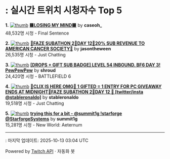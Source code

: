# : 실시간 트위치 시청자수 Top 5

**1.** [![thumb](https://static-cdn.jtvnw.net/previews-ttv/live_user_caseoh_-320x180.jpg)](https://twitch.tv/caseoh_)
**[🟨LOSING MY MIND🟨](https://twitch.tv/caseoh_)** by **caseoh_**<br>48,532명 시청  - Final Sentence

**2.** [![thumb](https://static-cdn.jtvnw.net/previews-ttv/live_user_jasontheween-320x180.jpg)](https://twitch.tv/jasontheween)
**[🔴FAZE SUBATHON 2🔴DAY 12🔴20% SUB REVENUE TO AMERICAN CANCER SOCIETY🔴](https://twitch.tv/jasontheween)** by **jasontheween**<br>26,535명 시청  - Just Chatting

**3.** [![thumb](https://static-cdn.jtvnw.net/previews-ttv/live_user_shroud-320x180.jpg)](https://twitch.tv/shroud)
**[[DROPS + GIFT SUB BADGE] LEVEL 54 INBOUND. BF6 DAY 3! PewPewPew](https://twitch.tv/shroud)** by **shroud**<br>24,420명 시청  - BATTLEFIELD 6

**4.** [![thumb](https://static-cdn.jtvnw.net/previews-ttv/live_user_stableronaldo-320x180.jpg)](https://twitch.tv/stableronaldo)
**[🧛CLIX IS HERE OMG🧛 1 GIFTED = 1 ENTRY FOR PC GIVEAWAY ENDS AT MIDNIGHT🧛FAZE SUBATHON 2🧛DAY 12  🧛 [twitter/insta @stableronaldo]](https://twitch.tv/stableronaldo)** by **stableronaldo**<br>19,518명 시청  - Just Chatting

**5.** [![thumb](https://static-cdn.jtvnw.net/previews-ttv/live_user_summit1g-320x180.jpg)](https://twitch.tv/summit1g)
**[trying this for a bit - @summit1g !starforge @StarforgeSystems](https://twitch.tv/summit1g)** by **summit1g**<br>15,281명 시청  - New World: Aeternum


---
: 마지막 업데이트: 2025-10-13 03:04 UTC

Powered by [Twitch API](https://dev.twitch.tv/docs/api/reference) · 자동화 봇